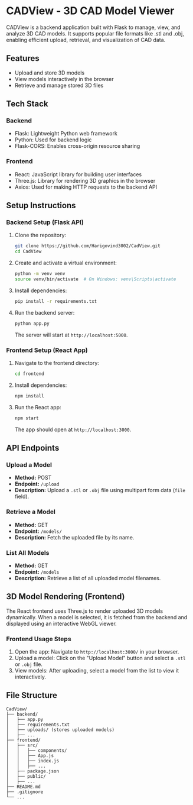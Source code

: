 # CADView - 3D CAD Model Viewer 

CADView is a backend application built with Flask to manage, view, and analyze 3D CAD models. It supports popular file formats like .stl and .obj, enabling efficient upload, retrieval, and visualization of CAD data.

## Features

- Upload and store 3D models
- View models interactively in the browser
- Retrieve and manage stored 3D files

## Tech Stack

### Backend
- Flask: Lightweight Python web framework
- Python: Used for backend logic
- Flask-CORS: Enables cross-origin resource sharing

### Frontend
- React: JavaScript library for building user interfaces
- Three.js: Library for rendering 3D graphics in the browser
- Axios: Used for making HTTP requests to the backend API

## Setup Instructions

### Backend Setup (Flask API)

1. Clone the repository:
   ```bash
   git clone https://github.com/Harigovind3002/CadView.git
   cd CadView
   ```

2. Create and activate a virtual environment:
   ```bash
   python -m venv venv
   source venv/bin/activate  # On Windows: venv\Scripts\activate
   ```

3. Install dependencies:
   ```bash
   pip install -r requirements.txt
   ```

4. Run the backend server:
   ```bash
   python app.py
   ```
   The server will start at `http://localhost:5000`.

### Frontend Setup (React App)

1. Navigate to the frontend directory:
   ```bash
   cd frontend
   ```

2. Install dependencies:
   ```bash
   npm install
   ```

3. Run the React app:
   ```bash
   npm start
   ```
   The app should open at `http://localhost:3000`.

## API Endpoints

### **Upload a Model**
- **Method:** POST  
- **Endpoint:** `/upload`  
- **Description:** Upload a `.stl` or `.obj` file using multipart form data (`file` field).  

### **Retrieve a Model**
- **Method:** GET  
- **Endpoint:** `/models/`  
- **Description:** Fetch the uploaded file by its name.

### **List All Models**
- **Method:** GET  
- **Endpoint:** `/models`  
- **Description:** Retrieve a list of all uploaded model filenames.

## 3D Model Rendering (Frontend)

The React frontend uses Three.js to render uploaded 3D models dynamically. When a model is selected, it is fetched from the backend and displayed using an interactive WebGL viewer.

### Frontend Usage Steps

1. Open the app: Navigate to `http://localhost:3000/` in your browser.
2. Upload a model: Click on the "Upload Model" button and select a `.stl` or `.obj` file.
3. View models: After uploading, select a model from the list to view it interactively.

## File Structure

```
CadView/
├── backend/
│   ├── app.py
│   ├── requirements.txt
│   ├── uploads/ (stores uploaded models)
│   ├── ...
├── frontend/
│   ├── src/
│   │   ├── components/
│   │   ├── App.js
│   │   ├── index.js
│   │   ├── ...
│   ├── package.json
│   ├── public/
│   ├── ...
├── README.md
├── .gitignore
└── ...
```

